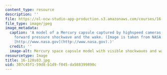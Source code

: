 ```yaml
---
content_type: resource
description: ''
file: https://ol-ocw-studio-app-production.s3.amazonaws.com/courses/16-120-compressible-flow-spring-2003/307c45f159d8b1d9f045da588399890c_16-120s03.jpg
file_type: image/jpeg
image_metadata:
  caption: 'A model of a Mercury capsule captured by highspeed cameras, showing the
    forward pressure shockwave and the wake. (Image is taken from NASA''s web site:
    [http://www.nasa.gov](http://www.nasa.gov).)'
  credit: ''
  image-alt: Mercury space capsule model with visible shockwaves and wake.
resourcetype: Image
title: 16-120s03.jpg
uid: 307c45f1-59d8-b1d9-f045-da588399890c
---
```


